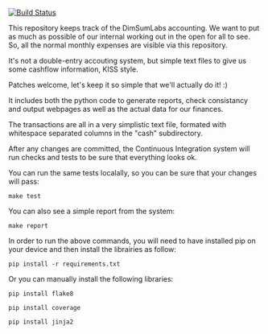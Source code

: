 [![Build Status](https://github.com/dimsumlabs/dsl-accounts/actions/workflows/ci.yml/badge.svg)](https://github.com/dimsumlabs/dsl-accounts/actions)

This repository keeps track of the DimSumLabs accounting.  We want to put
as much as possible of our internal working out in the open for all to see.
So, all the normal monthly expenses are visible via this repository.

It's not a double-entry accouting system, but simple text files to give us some
cashflow information, KISS style.

Patches welcome, let's keep it so simple that we'll actually do it! :)

It includes both the python code to generate reports, check consistancy and
output webpages as well as the actual data for our finances.

The transactions are all in a very simplistic text file, formated with
whitespace separated columns in the "cash" subdirectory.

After any changes are committed, the Continuous Integration system will
run checks and tests to be sure that everything looks ok.

You can run the same tests localally, so you can be sure that your changes
will pass:

```
make test
```

You can also see a simple report from the system:

```
make report
```

In order to run the above commands, you will need to have installed pip on your device and then install the librairies as follow:
 
```
pip install -r requirements.txt
```

Or you can manually install the following libraries:

```
pip install flake8
```
```
pip install coverage
```
```
pip install jinja2
```

